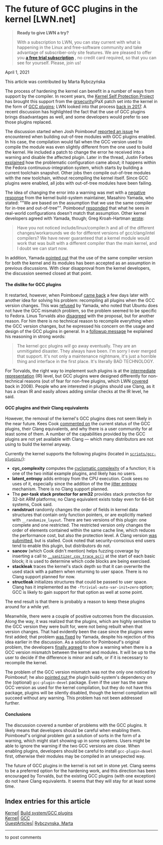 # The future of GCC plugins in the kernel [LWN.net]

> **Ready to give LWN a try?**
> 
> With a subscription to LWN, you can stay current with what is happening in the Linux and free-software community and take advantage of subscriber-only site features. We are pleased to offer you **[a free trial subscription](https://lwn.net/Promo/nst-trial/claim)** , no credit card required, so that you can see for yourself. Please, join us! 

April 1, 2021

This article was contributed by Marta Rybczyńska

The process of hardening the kernel can benefit in a number of ways from support by the compiler. In recent years, the [Kernel Self Protection Project](/Articles/698827/) has brought this support from the [grsecurity](https://grsecurity.net/)/PaX patch set into the kernel in the form of [GCC plugins](https://www.kernel.org/doc/html/latest/kbuild/gcc-plugins.html); LWN looked into that process [back in 2017](/Articles/712161/). A recent discussion has highlighted the fact that the use of GCC plugins brings disadvantages as well, and some developers would prefer to see those plugins replaced. 

The discussion started when Josh Poimboeuf [reported an issue](/ml/linux-kernel/efe6b039a544da8215d5e54aa7c4b6d1986fc2b0.1611607264.git.jpoimboe@redhat.com/) he encountered when building out-of-tree modules with GCC plugins enabled. In his case, the compilation would fail when the GCC version used to compile the module was even slightly different from the one used to build the kernel. He included a patch to change the error he received into a warning and disable the affected plugin. Later in the thread, Justin Forbes [explained](/ml/linux-kernel/CAFbkSA0m1pqmXh29j6wJ9fG05yC72T1kNC0QU3rF7Oh2NoMwYQ@mail.gmail.com/) how the problematic configuration came about; it happens within the Fedora continuous-integration system, which starts by building a current toolchain snapshot. Other jobs then compile out-of-tree modules with the new toolchain, without recompiling the kernel itself. Since GCC plugins were enabled, all jobs with out-of-tree modules have been failing.

The idea of changing the error into a warning was met with a [negative response](/ml/linux-kernel/CAK7LNAS=uOi=8xJU=NiKnXQW2iCazbErg_TX0gL9oayBiDffiA@mail.gmail.com/) from the kernel build-system maintainer, Masahiro Yamada, who stated: ""We are based on the assumption that we use the same compiler for in-tree and out-of-tree"". Poimboeuf [responded](/ml/linux-kernel/20210125212755.jfwlqogpcarmxdgt@treble/) that what he sees in real-world configurations doesn't match that assumption. Other kernel developers agreed with Yamada, though; Greg Kroah-Hartman [wrote](https://lwn.net/ml/linux-kernel/YBAuddhlne9Dz/7M@kroah.com/): 

> Have you not noticed include/linux/compiler.h and all of the different changes/workarounds we do for different versions of gcc/clang/intel compilers? We have never guaranteed that a kernel module would work that was built with a different compiler than the main kernel, and I doubt we can start now. 

In addition, Yamada [pointed out](/ml/linux-kernel/CAK7LNASOf=B_j5o=L=BL+vz_JK_d3QYUuHg8h+3SP6qOyYD86A@mail.gmail.com/) that the use of the same compiler version for both the kernel and its modules has been accepted as an assumption in previous discussions. With clear disapproval from the kernel developers, the discussion seemed closed at that point.

#### The dislike for GCC plugins

It restarted, however, when Poimboeuf [came back](/ml/linux-kernel/20210302232649.y2tutffhxsblwqlb@treble/) a few days later with another idea for solving his problem: recompiling all plugins when the GCC version changes. This was [refused](/ml/linux-kernel/CAK7LNAReuB5zUq_7S8ZG25+tdQowECDOK1rApYvkPCpHhPjK5w@mail.gmail.com/) by Yamada, who noted that Ubuntu does not have the GCC mismatch problem, so the problem seemed to be specific to Fedora. Linus Torvalds also [disagreed](/ml/linux-kernel/CAHk-=wjR0CyaKU=6mXW9W+65L8h8DQuBdA2ZY2CfrPe6qurz3A@mail.gmail.com/) with the proposal, but for another reason. For him there is no technical reason to recompile everything when the GCC version changes, but he expressed his concern on the usage and design of the GCC plugins in general. In a [followup message](/ml/linux-kernel/CAHk-=whA6zru0BaNm4uu5KyZe+aQpRScOnmc9hdOpO3W+xN9Xw@mail.gmail.com/) he explained his reasoning in strong words: 

> The kernel gcc plugins _will_ go away eventually. They are an unmitigated disaster. They always have been. I'm sorry I ever merged that support. It's not only a maintenance nightmare, it's just a horrible thing and interface in the first place. It's literally BAD TECHNOLOGY. 

For Torvalds, the right way to implement such plugins is at the [intermediate representation](https://en.wikipedia.org/wiki/Intermediate_representation) (IR) level, but GCC plugins were designed differently for non-technical reasons (out of fear for non-free plugins, which LWN [covered](/Articles/301135/) back in 2008). People who are interested in plugins should use Clang, as it has a clean IR and easily allows adding similar checks at the IR level, he said.

#### GCC plugins and their Clang equivalents

However, the removal of the kernel's GCC plugins does not seem likely in the near future. Kees Cook [commented on](/ml/linux-kernel/202103031334.8D898CA@keescook/) the current status of the GCC plugins, their Clang equivalents, and why there is a user community for at least some of them. A number of the capabilities provided by the GCC plugins are not yet available with Clang — which many distributors are not using to build the kernel anyway. 

Currently the kernel supports the following plugins (located in [`scripts/gcc-plugins/`](https://elixir.bootlin.com/linux/v5.11.10/source/scripts/gcc-plugins)):

  * **cyc_complexity** computes the [cyclomatic complexity](https://en.wikipedia.org/wiki/Cyclomatic_complexity) of a function; it is one of the two initial example plugins, and likely has no users. 
  * **latent_entropy** adds entropy from the CPU execution. Cook sees no uses of it, especially since the addition of the the [jitter entropy](/Articles/642166/) mechanism. There is no Clang support planned. 
  * The **per-task stack protector for arm32** provides stack protection for 32-bit ARM platforms; no Clang equivalent exists today even for 64-bit systems, Cook said. 
  * **randstruct** randomly changes the order of fields in kernel data structures that contain only function pointers, or are explicitly marked with `__randomize_layout`. There are two versions of this plugin: one complete and one restricted. The restricted version only changes the order of elements contained within the same cache line, which reduces the performance cost, but also the protection level. A Clang version [was submitted](https://reviews.llvm.org/D59254), but is stalled. Cook noted that security-conscious end users tend to enable this plugin, but distributors do not. 
  * **sancov** (which Cook didn't mention) helps fuzzing coverage by inserting a call to [`__sanitizer_cov_trace_pc()`](https://elixir.bootlin.com/linux/v5.11.10/source/kernel/kcov.c#L189) at the start of each basic block; it is used to determine which code blocks are being exercised. 
  * **stackleak** traces the kernel's stack depth so that it can overwrite the used stack with a pattern when returning to user space. There is no Clang support planned for now. 
  * **structleak** initializes structures that could be passed to user space. Clang has it implemented as the `-ftrivial-auto-var-init=zero` option; GCC is likely to gain support for that option as well at some point. 



The end result is that there is probably a reason to keep these plugins around for a while yet. 

Meanwhile, there were a couple of positive outcomes from the discussion. Along the way, it was realized that the plugins, which are highly sensitive to the GCC version they were built for, were not being rebuilt when that version changes. That had evidently been the case since the plugins were first added; that problem [was fixed](https://git.kernel.org/pub/scm/linux/kernel/git/torvalds/linux.git/commit/Makefile?h=v5.12-rc4&id=ce6ed1c4c9876c2880f52f18c41ef2a30d070bc5) by Yamada, despite his rejection of this idea earlier in the discussion. As a solution for Poimboeuf's original problem, the developers [finally agreed](/ml/linux-kernel/CAK7LNARHoTnZ3gAvHgnYB4n-wYuboxC10A6zURh1ODGhxWd2yA@mail.gmail.com/) to show a warning when there is a GCC version mismatch between the kernel and modules. It will be up to the user to decide if the difference is minor and safe, or if it is necessary to recompile the kernel.

The problem of the GCC version mismatch was not the only one noticed by Poimboeuf; he also [pointed out ](https://lwn.net/ml/linux-kernel/20210125212755.jfwlqogpcarmxdgt@treble/) the plugin build-system's dependency on the (optional) `gcc-plugin-devel` package. Even if the user has the same GCC version as used for the kernel compilation, but they do not have this package, plugins will be silently disabled, though the kernel compilation will succeed without any warning. This problem has not been addressed further.

#### Conclusions

The discussion covered a number of problems with the GCC plugins. It likely means that developers should be careful when enabling them. Poimboeuf's original problem got a solution of sorts in the form of a warning, which might start showing up in some systems. Users might be able to ignore the warning if the two GCC versions are close. When enabling plugins, developers should be careful to install `gcc-plugin-devel` first, otherwise their modules may be compiled in an unexpected way.

The future of GCC plugins in the kernel is not set in stone yet. Clang seems to be a preferred option for the hardening work, and this direction has been encouraged by Torvalds, but the existing GCC plugins (with one exception) do not have Clang equivalents. It seems that they will stay for at least some time.

  
Index entries for this article  
---  
[Kernel](/Kernel/Index)| [Build system/GCC plugins](/Kernel/Index#Build_system-GCC_plugins)  
[Kernel](/Kernel/Index)| [GCC](/Kernel/Index#GCC)  
[GuestArticles](/Archives/GuestIndex/)| [Rybczynska, Marta](/Archives/GuestIndex/#Rybczynska_Marta)  
  


* * *

to post comments 
